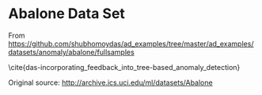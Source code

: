 # Abalone Data Set

From https://github.com/shubhomoydas/ad_examples/tree/master/ad_examples/datasets/anomaly/abalone/fullsamples

\cite{das-incorporating_feedback_into_tree-based_anomaly_detection}

Original source: http://archive.ics.uci.edu/ml/datasets/Abalone
